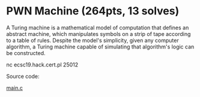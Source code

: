 # PWN Machine (264pts, 13 solves)
A Turing machine is a mathematical model of computation that defines an abstract machine, which manipulates symbols on a strip of tape according to a table of rules. Despite the model's simplicity, given any computer algorithm, a Turing machine capable of simulating that algorithm's logic can be constructed.

nc ecsc19.hack.cert.pl 25012

Source code:

[main.c](files/main.c)